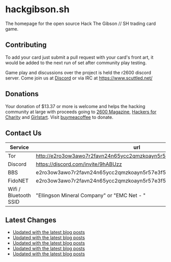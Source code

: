 # hackgibson.sh
The homepage for the open source Hack The Gibson // SH trading card game.


## Contributing

To add your card just submit a pull request with your card's front art, it would be added to the next run of set after community play testing.

Game play and discussions over the project is held the r2600 discord server. Come join us at [Discord](https://discord.com/invite/9hABUzz) or via IRC at https://www.scuttled.net/


## Donations

Your donation of $13.37 or more is welcome and helps the hacking community at large with proceeds going to [2600 Magazine](https://2600.com/), [Hackers for Charity](https://hackersforcharity.org) and [Girlstart](https://girlstart.org).  Visit [buymeacoffee](https://www.buymeacoffee.com/hackgibson.sh) to donate.


## Contact Us

Service | url
-|-
Tor | http://e2ro3ow3awo7r2favn24n65ycc2qmzkoayn5r57e3f56nvjwdcgg32ad.onion
Discord | https://discord.com/invite/9hABUzz
BBS | e2ro3ow3awo7r2favn24n65ycc2qmzkoayn5r57e3f56nvjwdcgg32ad.onion:23
FidoNET | e2ro3ow3awo7r2favn24n65ycc2qmzkoayn5r57e3f56nvjwdcgg32ad.onion:24554
Wifi / Bluetooth SSID | "Ellingson Mineral Company" or "EMC Net - <fidonet address>"

## Latest Changes
<!-- BLOG-POST-LIST:START -->
- [Updated with the latest blog posts](https://github.com/DFW2600/hackgibson.sh/commit/039769b29f9c3470ffdd7f5125e572d7e6e7f8a8)
- [Updated with the latest blog posts](https://github.com/DFW2600/hackgibson.sh/commit/c24990c2c29ffe509c763787f8668d48003e111f)
- [Updated with the latest blog posts](https://github.com/DFW2600/hackgibson.sh/commit/7cb13d1cde6586465c9235e9366cea909cb07ad2)
- [Updated with the latest blog posts](https://github.com/DFW2600/hackgibson.sh/commit/dc7f36a4fd69c2c53417f9b1961090daa6c2372f)
- [Updated with the latest blog posts](https://github.com/DFW2600/hackgibson.sh/commit/4906248671c84c8430eb2d5382fc3c02131d8ac0)
<!-- BLOG-POST-LIST:END -->
